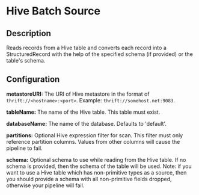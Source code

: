 # Hive Batch Source

Description
-----------
Reads records from a Hive table and converts each record into a StructuredRecord with the help
of the specified schema (if provided) or the table's schema.

Configuration
-------------
**metastoreURI:** The URI of Hive metastore in the format of ``thrift://<hostname>:<port>``.
Example: ``thrift://somehost.net:9083``.

**tableName:** The name of the Hive table. This table must exist.

**databaseName:** The name of the database. Defaults to 'default'.

**partitions:** Optional Hive expression filter for scan. This filter must only reference partition columns.
Values from other columns will cause the pipeline to fail.

**schema:** Optional schema to use while reading from the Hive table. If no schema is provided, then the schema of the
table will be used. Note: if you want to use a Hive table which has non-primitive types as a source, then you
should provide a schema with all non-primitive fields dropped, otherwise your pipeline will fail.
